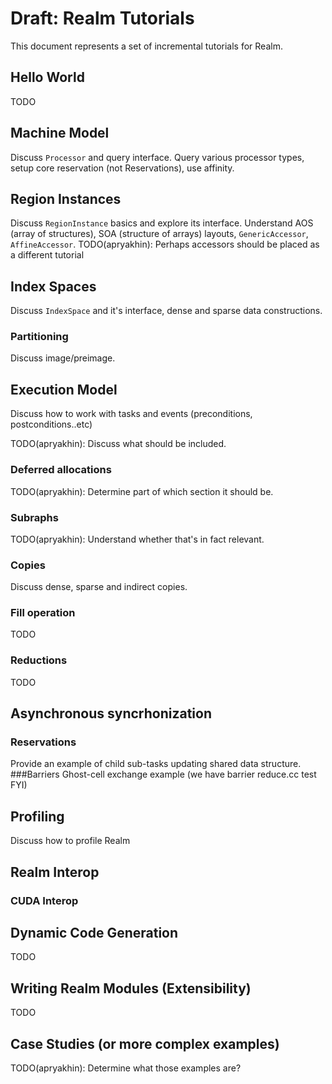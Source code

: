 # Draft: Realm Tutorials
This document represents a set of incremental tutorials for Realm.

## Hello World
TODO

## Machine Model
Discuss `Processor` and query interface. Query various processor types, 
setup core reservation (not Reservations), use affinity.

## Region Instances
Discuss `RegionInstance` basics and explore its interface. Understand
AOS (array of structures), SOA (structure of arrays) layouts,
`GenericAccessor`, `AffineAccessor`.
TODO(apryakhin): Perhaps accessors should be placed as a different
tutorial

## Index Spaces
Discuss `IndexSpace` and it's interface, dense and sparse data
constructions.

### Partitioning
Discuss image/preimage.

## Execution Model
Discuss how to work with tasks and events (preconditions,
postconditions..etc)

TODO(apryakhin): Discuss what should be included.

### Deferred allocations
TODO(apryakhin): Determine part of which section it should be.

### Subraphs
TODO(apryakhin): Understand whether that's in fact relevant.

### Copies
Discuss dense, sparse and indirect copies.

### Fill operation
TODO
### Reductions
TODO

## Asynchronous syncrhonization
### Reservations
Provide an example of child sub-tasks updating shared data
structure.
###Barriers
Ghost-cell exchange example (we have barrier reduce.cc test FYI)

## Profiling
Discuss how to profile Realm

## Realm Interop
### CUDA Interop

## Dynamic Code Generation
TODO

## Writing Realm Modules (Extensibility)
TODO

## Case Studies (or more complex examples)
TODO(apryakhin): Determine what those examples are?
